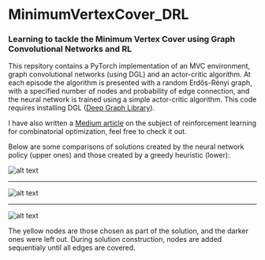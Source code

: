 # MinimumVertexCover_DRL
### Learning to tackle the Minimum Vertex Cover using Graph Convolutional Networks and RL

This repsitory contains a PyTorch implementation of an MVC environment, graph convolutional networks (using DGL) and an actor-critic algorithm. At each episode the algorithm is presented with a random Erdős-Rényi graph, with a specified number of nodes and probability of edge connection, and the neural network is trained using a simple actor-critic algorithm.
This code requires installing DGL ([Deep Graph Library](https://www.dgl.ai/)).

I have also written a [Medium article](https://towardsdatascience.com/reinforcement-learning-for-combinatorial-optimization-d1402e396e91) on the subject of reinforcement learning for combinatorial optimization, feel free to check it out.

Below are some comparisons of solutions created by the neural network policy (upper ones) and those created by a greedy heuristic (lower):

![alt text](https://user-images.githubusercontent.com/46422351/55738243-6b335600-5a2f-11e9-8c38-05aeea86c378.PNG)

---------------------------------------------------------------------------------------------------------------

![alt text](https://user-images.githubusercontent.com/46422351/55738229-61a9ee00-5a2f-11e9-93ef-2eac34fc4800.PNG)

---------------------------------------------------------------------------------------------------------------

![alt text](https://user-images.githubusercontent.com/46422351/55738172-3fb06b80-5a2f-11e9-850b-67e5dce712d0.PNG)


The yellow nodes are those chosen as part of the solution, and the darker ones were left out. During solution construction, nodes are added sequentialy until all edges are covered.
